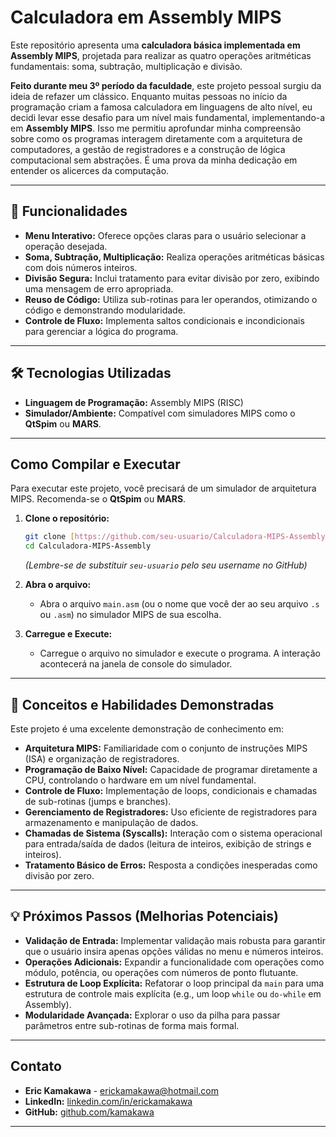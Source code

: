 # Calculadora em Assembly MIPS

Este repositório apresenta uma **calculadora básica implementada em Assembly MIPS**, projetada para realizar as quatro operações aritméticas fundamentais: soma, subtração, multiplicação e divisão.

**Feito durante meu 3º período da faculdade**, este projeto pessoal surgiu da ideia de refazer um clássico. Enquanto muitas pessoas no início da programação criam a famosa calculadora em linguagens de alto nível, eu decidi levar esse desafio para um nível mais fundamental, implementando-a em **Assembly MIPS**. Isso me permitiu aprofundar minha compreensão sobre como os programas interagem diretamente com a arquitetura de computadores, a gestão de registradores e a construção de lógica computacional sem abstrações. É uma prova da minha dedicação em entender os alicerces da computação.

---

## 🚀 Funcionalidades

* **Menu Interativo:** Oferece opções claras para o usuário selecionar a operação desejada.
* **Soma, Subtração, Multiplicação:** Realiza operações aritméticas básicas com dois números inteiros.
* **Divisão Segura:** Inclui tratamento para evitar divisão por zero, exibindo uma mensagem de erro apropriada.
* **Reuso de Código:** Utiliza sub-rotinas para ler operandos, otimizando o código e demonstrando modularidade.
* **Controle de Fluxo:** Implementa saltos condicionais e incondicionais para gerenciar a lógica do programa.

---

## 🛠️ Tecnologias Utilizadas

* **Linguagem de Programação:** Assembly MIPS (RISC)
* **Simulador/Ambiente:** Compatível com simuladores MIPS como o **QtSpim** ou **MARS**.

---

## Como Compilar e Executar

Para executar este projeto, você precisará de um simulador de arquitetura MIPS. Recomenda-se o **QtSpim** ou **MARS**.

1.  **Clone o repositório:**
    ```bash
    git clone [https://github.com/seu-usuario/Calculadora-MIPS-Assembly.git](https://github.com/seu-usuario/Calculadora-MIPS-Assembly.git)
    cd Calculadora-MIPS-Assembly
    ```
    *(Lembre-se de substituir `seu-usuario` pelo seu username no GitHub)*

2.  **Abra o arquivo:**
    * Abra o arquivo `main.asm` (ou o nome que você der ao seu arquivo `.s` ou `.asm`) no simulador MIPS de sua escolha.

3.  **Carregue e Execute:**
    * Carregue o arquivo no simulador e execute o programa. A interação acontecerá na janela de console do simulador.

---

## 🧠 Conceitos e Habilidades Demonstradas

Este projeto é uma excelente demonstração de conhecimento em:

* **Arquitetura MIPS:** Familiaridade com o conjunto de instruções MIPS (ISA) e organização de registradores.
* **Programação de Baixo Nível:** Capacidade de programar diretamente a CPU, controlando o hardware em um nível fundamental.
* **Controle de Fluxo:** Implementação de loops, condicionais e chamadas de sub-rotinas (jumps e branches).
* **Gerenciamento de Registradores:** Uso eficiente de registradores para armazenamento e manipulação de dados.
* **Chamadas de Sistema (Syscalls):** Interação com o sistema operacional para entrada/saída de dados (leitura de inteiros, exibição de strings e inteiros).
* **Tratamento Básico de Erros:** Resposta a condições inesperadas como divisão por zero.

---

## 💡 Próximos Passos (Melhorias Potenciais)

* **Validação de Entrada:** Implementar validação mais robusta para garantir que o usuário insira apenas opções válidas no menu e números inteiros.
* **Operações Adicionais:** Expandir a funcionalidade com operações como módulo, potência, ou operações com números de ponto flutuante.
* **Estrutura de Loop Explícita:** Refatorar o loop principal da `main` para uma estrutura de controle mais explícita (e.g., um loop `while` ou `do-while` em Assembly).
* **Modularidade Avançada:** Explorar o uso da pilha para passar parâmetros entre sub-rotinas de forma mais formal.

---

## Contato

* **Eric Kamakawa** - [erickamakawa@hotmail.com](mailto:erickamakawa@hotmail.com)
* **LinkedIn:** [linkedin.com/in/erickamakawa](https://www.linkedin.com/in/erickamakawa)
* **GitHub:** [github.com/kamakawa](https://github.com/kamakawa)

---
